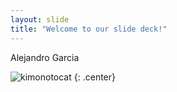```yaml
---
layout: slide
title: "Welcome to our slide deck!"
---
```


Alejandro Garcia 

![kimonotocat](https://octodex.github.com/images/kimonotocat.png)
{: .center}

